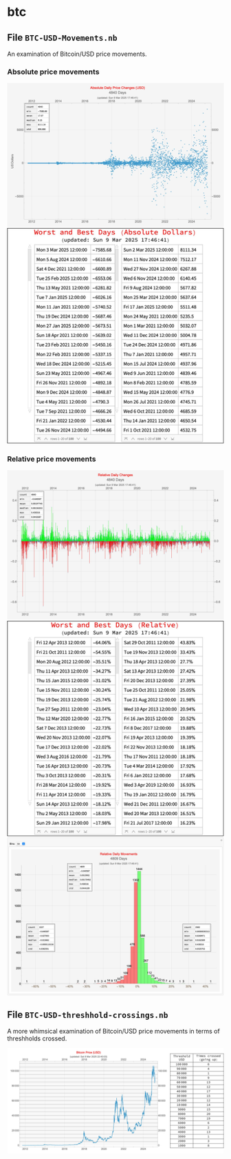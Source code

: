# btc


## File `BTC-USD-Movements.nb`

An examination of Bitcoin/USD price movements.

### Absolute price movements
![BTC-USD absolute daily Movements](BTC-USD-Movements-Absolute-Daily.jpg)
![BTC-USD Movements Best Worst Absolute Daily](BTC-USD-Movements-Best-Worst-Absolute-Daily.jpg)

### Relative price movements
![BTC-USD relative daily movements](BTC-USD-Movements-Relative-Daily.jpg)
![BTC-USD Movements Best Worst Relative Daily](BTC-USD-Movements-Best-Worst-Relative-Daily.jpg)
![BTC-USD-Movements-Histogram-Relative-Daily](BTC-USD-Movements-Histogram-Relative-Daily.jpg)


## File `BTC-USD-threshhold-crossings.nb`

A more whimsical examination of Bitcoin/USD price movements in terms of threshholds crossed.

![BTC-USD threshhold crossings](BTC-USD-threshold-crossings.jpg)
